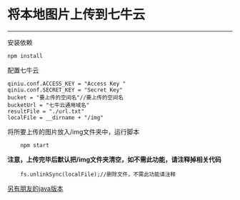 
# 将本地图片上传到七牛云


----------
安装依赖

    npm install


配置七牛云

    qiniu.conf.ACCESS_KEY = "Access Key "
	qiniu.conf.SECRET_KEY = "Secret Key"
	bucket = "要上传的空间名"//要上传的空间名
	bucketUrl = "七牛云通用域名"
	resultFile = "./url.txt"
	localFile = __dirname + "/img"
	
将所要上传的图片放入/img文件夹中，运行脚本
		
		npm start

**注意，上传完毕后默认把/img文件夹清空，如不需此功能，请注释掉相关代码**

		fs.unlinkSync(localFile);//删除文件，不需此功能请注释  
			



[另有朋友的java版本](https://github.com/PopezLotado/MarkdownHelper)